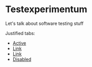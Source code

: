 <html>
<head>
  <title>Testexperimentum</title>
  <meta charset="utf-8">
  <meta name="viewport" content="width=device-width, initial-scale=1">
  <link rel="stylesheet" href="https://maxcdn.bootstrapcdn.com/bootstrap/4.4.1/css/bootstrap.min.css">
  <script src="https://ajax.googleapis.com/ajax/libs/jquery/3.4.1/jquery.min.js"></script>
  <script src="https://cdnjs.cloudflare.com/ajax/libs/popper.js/1.16.0/umd/popper.min.js"></script>
  <script src="https://maxcdn.bootstrapcdn.com/bootstrap/4.4.1/js/bootstrap.min.js"></script>
</head>
  
<body>
  
  <div class="container">
    <h1>Testexperimentum</h1>
    <p>Let's talk about software testing stuff</p>
  </div>
  
<div class="jumbotron">
 <p>Justified tabs:</p>
  <ul class="nav nav-tabs nav-justified">
    <li class="nav-item">
      <a class="nav-link active" href="#">Active</a>
    </li>
    <li class="nav-item">
      <a class="nav-link" href="#">Link</a>
    </li>
    <li class="nav-item">
      <a class="nav-link" href="#">Link</a>
    </li>
    <li class="nav-item">
      <a class="nav-link disabled" href="#">Disabled</a>
    </li>
  </ul>
</div>
  
</body>

</html>
